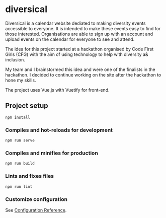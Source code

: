 # diversical

Diversical is a calendar website dediated to making diversity events accessible to everyone. It is intended to make these events easy to find for those interested. Organisations are able to sign up with an account and upload events on the calendar for everyone to see and attend. 

The idea for this project started at a hackathon organised by Code First Girls (CFG) with the aim of using technology to help with diversity a& inclusion. 

My team and I brainstormed this idea and were one of the finalists in the hackathon. I decided to continue working on the site after the hackathon to hone my skills. 

The project uses Vue.js with Vuetify for front-end. 

## Project setup
```
npm install
```

### Compiles and hot-reloads for development
```
npm run serve
```

### Compiles and minifies for production
```
npm run build
```

### Lints and fixes files
```
npm run lint
```

### Customize configuration
See [Configuration Reference](https://cli.vuejs.org/config/).
